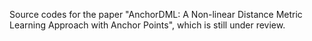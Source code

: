 Source codes for the paper "AnchorDML: A Non-linear Distance Metric Learning Approach with Anchor Points", which is still under review.
